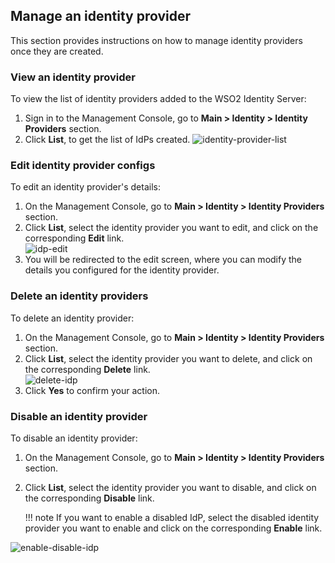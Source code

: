 ## Manage an identity provider

This section provides instructions on how to manage identity providers
once they are created.

### View an identity provider

To view the list of identity providers added to the WSO2 Identity Server:

1. Sign in to the Management Console, go to **Main > Identity > Identity Providers** section.
2. Click **List**, to get the list of IdPs created.
    ![identity-provider-list]({{base_path}}/assets/img/guides/identity-provider-list.png)

### Edit identity provider configs

To edit an identity provider's details:

1. On the Management Console, go to **Main > Identity > Identity Providers** section.
2. Click **List**, select the identity provider you want to edit, and click on the corresponding **Edit** link.  
    ![idp-edit]({{base_path}}/assets/img/guides/idp-edit.png)
4. You will be redirected to the edit screen, where you can modify the details you configured for the identity provider.

### Delete an identity providers

To delete an identity provider:

1. On the Management Console, go to **Main > Identity > Identity Providers** section.
2. Click **List**, select the identity provider you want to delete, and click on the corresponding **Delete** link.  
    ![delete-idp]({{base_path}}/assets/img/guides/delete-idp.png)
4. Click **Yes** to confirm your action.

### Disable an identity provider

To disable an identity provider:

1. On the Management Console, go to **Main > Identity > Identity Providers** section.
2. Click **List**, select the identity provider you want to disable, and click on the corresponding **Disable** link.

    !!! note
        If you want to enable a disabled IdP, select the disabled identity provider you want to enable and click on the corresponding **Enable** link.

![enable-disable-idp]({{base_path}}/assets/img/guides/enable-disable-idp.png)